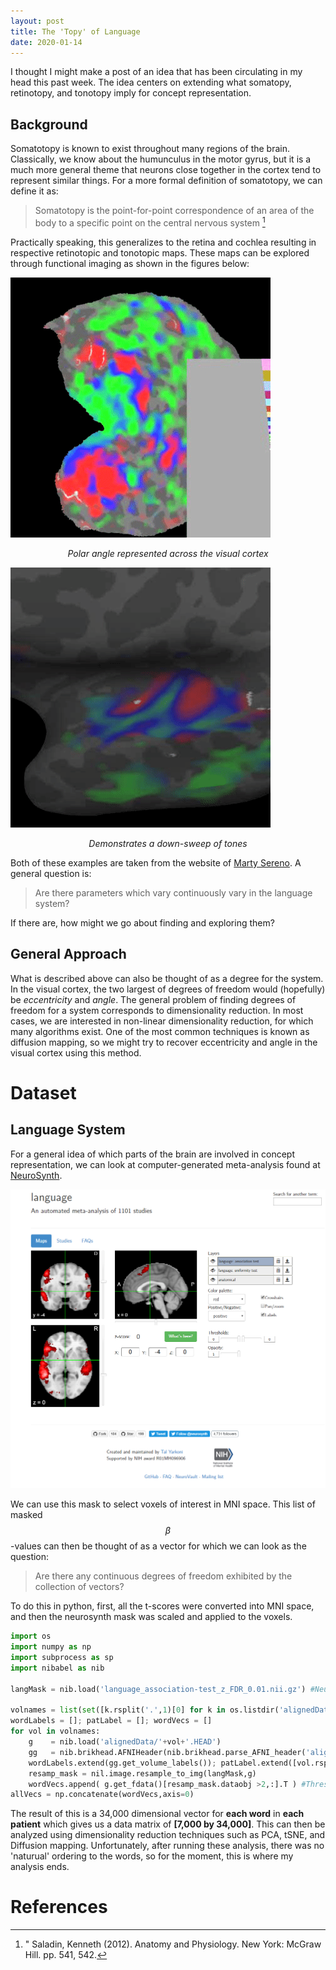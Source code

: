 ```yaml
---
layout: post
title: The 'Topy' of Language
date: 2020-01-14
---
```

I thought I might make a post of an idea that has been circulating in my head this past week. The idea centers on extending what somatopy, retinotopy, and tonotopy imply for concept representation. 

## Background
Somatotopy is known to exist throughout many regions of the brain. Classically, we know about the humunculus in the motor gyrus, but it is a much more general theme that neurons close together in the cortex tend to represent similar things. For a more formal definition of somatotopy, we can define it as:

> Somatotopy is the point-for-point correspondence of an area of the body to a specific point on the central nervous system [^1]

Practically speaking, this generalizes to the retina and cochlea resulting in respective retinotopic and tonotopic maps. These maps can be explored through functional imaging as shown in the figures below:

![](/assets/phase_gif.gif)
<p align="center"><em>Polar angle represented across the visual cortex</em></p>

![](/assets/down_sweep.gif)
<p align="center"><em> Demonstrates a down-sweep of tones </em></p>

Both of these examples are taken from the website of [Marty Sereno](http://www.cogsci.ucsd.edu/~sereno/). A general question is: 

> Are there parameters which vary continuously vary in the language system?

If there are, how might we go about finding and exploring them?

## General Approach
What is described above can also be thought of as a degree for the system. In the visual cortex, the two largest of degrees of freedom would (hopefully) be *eccentricity* and *angle*. The general problem of finding degrees of freedom for a system corresponds to dimensionality reduction. In most cases, we are interested in non-linear dimensionality reduction, for which many algorithms exist. One of the most common techniques is known as diffusion mapping, so we might try to recover eccentricity and angle in the visual cortex using this method.

# Dataset


## Language System
For a general idea of which parts of the brain are involved in concept representation, we can look at computer-generated meta-analysis found at [NeuroSynth](https://neurosynth.org/analyses/terms/language/).

[![](/assets/lang_neurosynth.png)](https://neurosynth.org/analyses/terms/language/)

We can use this mask to select voxels of interest in MNI space. This list of masked $$\beta$$-values can then be thought of as a vector for which we can look as the question:

> Are there any continuous degrees of freedom exhibited by the collection of vectors?

To do this in python, first, all the t-scores were converted into MNI space, and then the neurosynth mask was scaled and applied to the voxels.

```python
import os
import numpy as np
import subprocess as sp
import nibabel as nib

langMask = nib.load('language_association-test_z_FDR_0.01.nii.gz') #Neurosynth-Mask

volnames = list(set([k.rsplit('.',1)[0] for k in os.listdir('alignedData')]))
wordLabels = []; patLabel = []; wordVecs = []
for vol in volnames:
    g    = nib.load('alignedData/'+vol+'.HEAD')
    gg   = nib.brikhead.AFNIHeader(nib.brikhead.parse_AFNI_header('alignedData/'+vol+'.HEAD'))
    wordLabels.extend(gg.get_volume_labels()); patLabel.extend([vol.rsplit('.')[0]]*320)
    resamp_mask = nil.image.resample_to_img(langMask,g)
    wordVecs.append( g.get_fdata()[resamp_mask.dataobj >2,:].T ) #Threshold neurosynth mask at Z>2
allVecs = np.concatenate(wordVecs,axis=0)
```
The result of this is a 34,000 dimensional vector for **each word** in **each patient** which gives us a data matrix of **[7,000 by 34,000]**. This can then be analyzed using dimensionality reduction techniques such as PCA, tSNE, and Diffusion mapping. Unfortunately, after running these analysis, there was no 'naturual' ordering to the words, so for the moment, this is where my analysis ends. 

# References
[^1]: " Saladin, Kenneth (2012). Anatomy and Physiology. New York: McGraw Hill. pp. 541, 542.